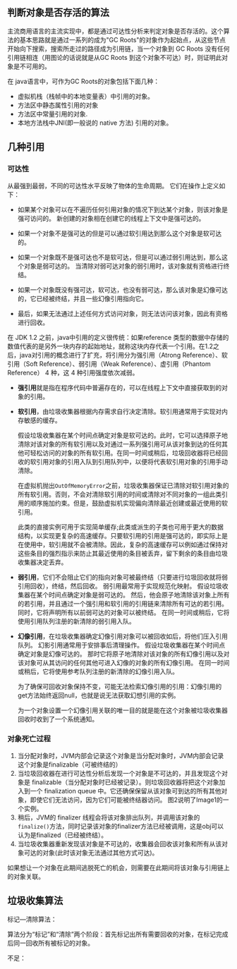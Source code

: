 ## 判断对象是否存活的算法

主流商用语言的主流实现中，都是通过可达性分析来判定对象是否存活的。这个算法的基本思路就是通过一系列的成为"GC Roots"的对象作为起始点，从这些节点开始向下搜索，搜索所走过的路径成为引用链，当一个对象到 GC Roots 没有任何引用链相连（用图论的话说就是从GC Roots 到这个对象不可达）时，则证明此对象是不可用的。

在 java语言中，可作为GC Roots的对象包括下面几种：

- 虚拟机栈（栈帧中的本地变量表）中引用的对象。
- 方法区中静态属性引用的对象
- 方法区中常量引用的对象.
- 本地方法栈中JNI(即一般说的 native 方法) 引用的对象。



## 几种引用

### 可达性

从最强到最弱，不同的可达性水平反映了物体的生命周期。 它们在操作上定义如下：

- 如果某个对象可以在不遍历任何引用对象的情况下到达某个对象，则该对象是强可访问的。 新创建的对象相在创建它的线程上下文中是强可达的。

- 如果一个对象不是强可达的但是可以通过软引用达到那么这个对象是软可达的。
- 如果一个对象既不是强可达也不是软可达，但是可以通过弱引用达到，那么这个对象是弱可达的。 当清除对弱可达对象的弱引用时，该对象就有资格进行终结。
- 如果一个对象既没有强可达，软可达，也没有弱可达，那么该对象是幻像可达的，它已经被终结，并且一些幻像引用指向它。
- 最后，如果无法通过上述任何方式访问对象，则无法访问该对象，因此有资格进行回收。

在 JDK 1.2 之前，java中引用的定义很传统：如果reference 类型的数据中存储的数值代表的是另外一块内存的起始地址，就称这块内存代表一个引用。在1.2之后，java对引用的概念进行了扩充，将引用分为强引用（Atrong Reference）、软引用（Soft Reference）、弱引用（Weak Reference）、虚引用（Phantom Reference） 4 种，这 4 种引用强度依次减弱。

- **强引用**就是指在程序代码中普遍存在的，可以在线程上下文中直接获取到的对象的引用。

- **软引用**，由垃圾收集器根据内存需求自行决定清除。软引用通常用于实现对内存敏感的缓存。

  假设垃圾收集器在某个时间点确定对象是软可达的。此时，它可以选择原子地清除对该对象的所有软引用以及对通过一系列强引用可从该对象到达的任何其他可轻松访问的对象的所有软引用。在同一时间或稍后，垃圾回收器将已经回收的软引用对象的引用入队到引用队列中，以便将代表软引用对象的引用手动清除。

  在虚拟机抛出`OutOfMemoryError`之前，垃圾收集器保证已清除对软引用对象的所有软引用。否则，不会对清除软引用的时间或清除对不同对象的一组此类引用的顺序施加约束。但是，鼓励虚拟机实现偏向清除最近创建或最近使用的软引用。

  此类的直接实例可用于实现简单缓存;此类或派生的子类也可用于更大的数据结构，以实现更复杂的高速缓存。只要软引用的引用是强可达的，即实际上是在使用中，软引用就不会被清除。因此，复杂的高速缓存可以例如通过保持对这些条目的强烈指示来防止其最近使用的条目被丢弃，留下剩余的条目由垃圾收集器决定丢弃。

* **弱引用**，它们不会阻止它们的指向对象可被最终结（只要进行垃圾回收就将弱引用回收），终结，然后回收。 弱引用最常用于实现规范化映射。
  假设垃圾收集器在某个时间点确定对象是弱可达的。 然后，他会原子地清除该对象上所有的若引用，并且通过一个强引用和软引用的引用链来清除所有可达的若引用。 同时，它将声明所有以前弱可达的对象可以被终结。 在同一时间或稍后，它将使用引用队列注册的新清除的弱引用入队。

* **幻像引用**，在垃圾收集器确定幻像引用对象可以被回收如后，将他们压入引用队列。 幻影引用通常用于安排事后清理操作。
  假设垃圾收集器在某个时间点确定对象是幻像可达的。 那时它将原子地清除对该对象的所有幻像引用以及对该对象可从其访问的任何其他可进入幻像的对象的所有幻像引用。 在同一时间或稍后，它将使用参考队列注册的新清除的幻像引用入队。

  为了确保可回收对象保持不变，可能无法检索幻像引用的引用：幻像引用的get方法始终返回null，也就是说无法获取幻想引用的实例。

  为一个对象设置一个幻像引用关联的唯一目的就是能在这个对象被垃圾收集器回收时收到了一个系统通知。

### 对象死亡过程

1. 当分配对象时，JVM内部会记录这个对象是当分配对象时，JVM内部会记录这个对象是finalizable（可被终结的）
2. 当垃圾回收器在进行可达性分析后发现一个对象是不可达的，并且发现这个对象是 finalizable（当分配对象时已经被记录）。则垃圾回收器将把这个对象加入到一个 finalization queue 中。它还确保保留从该对象可到达的所有其他对象，即使它们无法访问，因为它们可能被终结器访问。 图2说明了Image1的一个实例。
3. 稍后，JVM的 finalizer 线程会将该对象排出队列，并调用该对象的 `finalize()`方法，同时记录该对象的finalizer方法已经被调用，这是obj可以认为是finalized（已经被终结）。
4. 当垃圾收集器重新发现该对象是不可达的，收集器会回收该对象和所有从该对象可达的对象(此时该对象无法通过其他方式可达)。

如果想让一个对象在此期间逃脱死亡的机会，则需要在此期间将该对象与引用链上的对象关联。

## 垃圾收集算法

标记—清除算法：

算法分为“标记”和“清除”两个阶段：首先标记出所有需要回收的对象，在标记完成后同一回收所有被标记的对象。

不足：